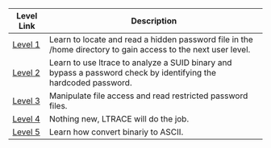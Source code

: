 | Level Link | Description |
|------------|-------------|
| [Level 1](Level_1.md) | Learn to locate and read a hidden password file in the /home directory to gain access to the next user level. |
| [Level 2](Level_2.md) | Learn to use ltrace to analyze a SUID binary and bypass a password check by identifying the hardcoded password. |
| [Level 3](Level_3.md) | Manipulate file access and read restricted password files. |
| [Level 4](Level_4.md) | Nothing new, LTRACE will do the job. |
| [Level 5](Level_5.md) | Learn how convert binariy to ASCII. |